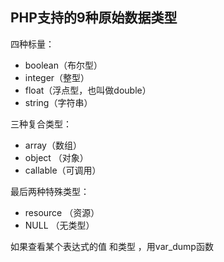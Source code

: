 ## PHP支持的9种原始数据类型

四种标量：

* boolean（布尔型）
* integer（整型）
* float（浮点型，也叫做double）
* string（字符串）

三种复合类型：

* array（数组）
* object （对象）
* callable（可调用）

最后两种特殊类型：

* resource （资源）
* NULL （无类型）

如果查看某个表达式的值 和类型 ，用var\_dump函数



